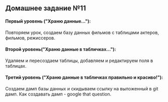 
## Домашнее задание №11

#### Первый уровень ("Храню данные..."):
Повторяем урок, создаем базу данных фильмов с таблицами актеров, фильмов, режиссеров.

#### Второй уровень("Храню данные в табличках..."):
Удаляем и пересоздаем таблицы, добавляем и редактируем поля в таблицах.

#### Третий уровень ("Храню данные в табличках правильно и красиво!"):
Создаем дамп базы данных и скидываем ссылку на выложенный в git дамп. Как создавать дамп - google that question.
